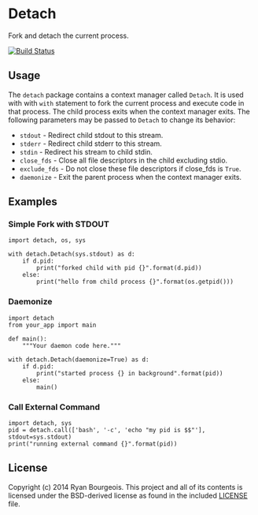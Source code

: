 Detach
======
Fork and detach the current process.

[![Build Status](https://travis-ci.org/BlueDragonX/detach.svg)](https://travis-ci.org/BlueDragonX/detach)

Usage
-----
The `detach` package contains a context manager called `Detach`. It is used
with with `with` statement to fork the current process and execute code in that
process. The child process exits when the context manager exits. The following
parameters may be passed to `Detach` to change its behavior:

* `stdout` - Redirect child stdout to this stream.
* `stderr` - Redirect child stderr to this stream.
* `stdin` - Redirect his stream to child stdin.
* `close_fds` - Close all file descriptors in the child excluding stdio.
* `exclude_fds` - Do not close these file descriptors if close_fds is `True`.
* `daemonize` - Exit the parent process when the context manager exits.

Examples
--------
### Simple Fork with STDOUT

    import detach, os, sys

    with detach.Detach(sys.stdout) as d:
        if d.pid:
            print("forked child with pid {}".format(d.pid))
        else:
            print("hello from child process {}".format(os.getpid()))

### Daemonize 

    import detach
    from your_app import main

    def main():
        """Your daemon code here."""

    with detach.Detach(daemonize=True) as d:
        if d.pid:
            print("started process {} in background".format(pid))
        else:
            main()

### Call External Command

    import detach, sys
    pid = detach.call(['bash', '-c', 'echo "my pid is $$"'], stdout=sys.stdout)
    print("running external command {}".format(pid)) 
    

License
-------
Copyright (c) 2014 Ryan Bourgeois. This project and all of its contents is
licensed under the BSD-derived license as found in the included [LICENSE][1]
file.

[1]: https://github.com/bluedragonx/detach/blob/master/LICENSE "LICENSE"
